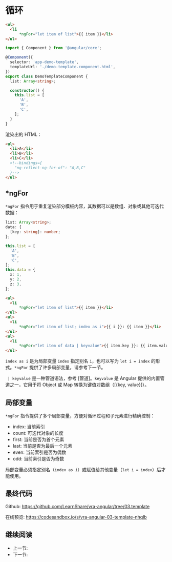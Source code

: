 # 循环

```html
<ul>
  <li
      *ngFor="let item of list">{{ item }}</li>
</ul>
```

```ts
import { Component } from '@angular/core';

@Component({
  selector: 'app-demo-template',
  templateUrl: './demo-template.component.html',
})
export class DemoTemplateComponent {
  list: Array<string>;

  constructor() {
    this.list = [
      'A',
      'B',
      'C',
    ];
  }
}
```

渲染出的 HTML：

```html
<ul>
  <li>A</li>
  <li>B</li>
  <li>C</li>
  <!--bindings={
    "ng-reflect-ng-for-of": "A,B,C"
  }-->
</ul>
```

## *ngFor

`*ngFor` 指令用于重复渲染部分模板内容，其数据可以是数组、对象或其他可迭代数据：

```ts
list: Array<string>;
data: {
  [key: string]: number;
};

this.list = [
  'A',
  'B',
  'C',
];
this.data = {
  x: 1,
  y: 2,
  z: 3,
};
```

```html
<ul>
  <li
      *ngFor="let item of list">{{ item }}</li>
</ul>
<ul>
  <li
      *ngFor="let item of list; index as i">{{ i }}: {{ item }}</li>
</ul>
<ul>
  <li
      *ngFor="let item of data | keyvalue">{{ item.key }}: {{ item.value }}</li>
</ul>
```

`index as i` 是为局部变量 `index` 指定别名 `i`，也可以写为 `let i = index` 的形式。`*ngFor` 提供了许多局部变量，请参考下一节。

` | keyvalue` 是一种管道语法，参考 [管道]。`keyvalue` 是 Angular 提供的内置管道之一，它用于将 Object 或 Map 转换为键值对数组（[{key, value}]）。

## 局部变量

`*ngFor` 指令提供了多个局部变量，方便对循环过程和子元素进行精确控制：

+ index: 当前索引
+ count: 可迭代对象的长度
+ first: 当前是否为首个元素
+ last: 当前是否为最后一个元素
+ even: 当前索引是否为偶数
+ odd: 当前索引是否为奇数

局部变量必须指定别名（`index as i`）或赋值给其他变量（`let i = index`）后才能使用。

## 最终代码

Github: <https://github.com/LearnShare/vra-angular/tree/03.template>

在线预览: <https://codesandbox.io/s/vra-angular-03-template-nhqlb>

## 继续阅读

+ 上一节:
+ 下一节:
